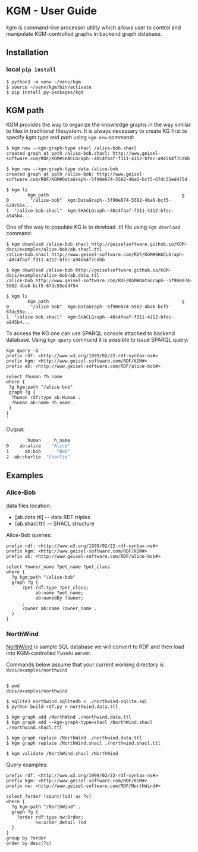 # K<span/>GM - User Guide

*kgm* is command-line processor utility which allows user to control and manipulate K<span/>GM-controlled graphs in backend graph database.

## Installation

### local `pip install`

```
$ python3 -m venv ~/venv/kgm
$ source ~/venv/kgm/bin/activate
$ pip install py-packages/kgm
```

## K<span/>GM path
KGM provides the way to organize the knowledge graphs in the way similar to files in traditional filesystem. It is always necessary to create KG first to specify *kgm type* and *path* using `kgm new` command:

```console
$ kgm new --kgm-graph-type shacl /alice-bob.shacl
created graph at path /alice-bob.shacl: http://www.geisel-software.com/RDF/KGM#SHACLGraph--40c4faaf-f311-4112-bfec-a945b4f7cdbb

$ kgm new --kgm-graph-type data /alice-bob
created graph at path /alice-bob: http://www.geisel-software.com/RDF/KGM#DataGraph--5f90e074-5582-4ba6-bcf5-67dc55ed4754

$ kgm ls
        kgm_path                                                  g
0        "/alice-bob"  kgm:DataGraph--5f90e074-5582-4ba6-bcf5-67dc55e...
1  "/alice-bob.shacl"  kgm:SHACLGraph--40c4faaf-f311-4112-bfec-a945b4...
```

One of the way to populate KG is to dowload .ttl file using `kgm download` command:
```console
$ kgm download /alice-bob.shacl http://geiselsoftware.github.io/KGM-docs/examples/alice-bob/ab.shacl.ttl
/alice-bob.shacl http://www.geisel-software.com/RDF/KGM#SHACLGraph--40c4faaf-f311-4112-bfec-a945b4f7cdbb

$ kgm download /alice-bob http://geiselsoftware.github.io/KGM-docs/examples/alice-bob/ab.data.ttl
/alice-bob http://www.geisel-software.com/RDF/KGM#DataGraph--5f90e074-5582-4ba6-bcf5-67dc55ed4754

$ kgm ls
        kgm_path                                                  g
0        "/alice-bob"  kgm:DataGraph--5f90e074-5582-4ba6-bcf5-67dc55e...
1  "/alice-bob.shacl"  kgm:SHACLGraph--40c4faaf-f311-4112-bfec-a945b4...
```

To access the KG one can use SPARQL console attached to backend database. Using `kgm query` command it is possible to issue SPARQL query:
```console
kgm query -Q '
prefix rdf: <http://www.w3.org/1999/02/22-rdf-syntax-ns#>
prefix kgm: <http://www.geisel-software.com/RDF/KGM#>
prefix ab: <http://www.geisel-software.com/RDF/alice-bob#>

select ?human ?h_name
where {
 ?g kgm:path "/alice-bob"
 graph ?g {
  ?human rdf:type ab:Human .
  ?human ab:name ?h_name .
 }
}
'
```

Output:
```sh
        human     h_name
0    ab:alice    "Alice"
1      ab:bob      "Bob"
2  ab:charlie  "Charlie"
```


## Examples
### Alice-Bob
data files location:

 - [ab.data.ttl] -- data RDF triples
 - [ab.shacl.ttl] -- SHACL structure

Alice-Bob queries:

```sparql
prefix rdf: <http://www.w3.org/1999/02/22-rdf-syntax-ns#>
prefix kgm: <http://www.geisel-software.com/RDF/KGM#>
prefix ab: <http://www.geisel-software.com/RDF/alice-bob#>

select ?owner_name ?pet_name ?pet_class
where {
  ?g kgm:path "/alice-bob"
  graph ?g {
      ?pet rdf:type ?pet_class;
           ab:name ?pet_name;
           ab:ownedBy ?owner;
      .
      ?owner ab:name ?owner_name .
  }
}
```

### NorthWind

[NorthWind](https://en.wikiversity.org/wiki/Database_Examples/Northwind) is sample SQL database we will convert to RDF and then load into KGM-controlled Fuseki server.

Commands below assume that your current working directory is `docs/examples/northwind`

```console

$ pwd
docs/examples/northwind

$ sqlite3 northwind.sqlitedb < ./northwind-sqlite.sql
$ python build-rdf.py > northwind.data.ttl
```

```console
$ kgm graph add /NorthWind ./northwind.data.ttl 
$ kgm graph add --kgm-graph-type=shacl /NorthWind.shacl ./northwind.shacl.ttl

$ kgm graph replace /NorthWind ./northwind.data.ttl
$ kgm graph replace /NorthWind.shacl ./northwind.shacl.ttl

$ kgm validate /NorthWind.shacl /NorthWind
```

Query examples:
```sparql
prefix rdf: <http://www.w3.org/1999/02/22-rdf-syntax-ns#>
prefix kgm: <http://www.geisel-software.com/RDF/KGM#>
prefix nw: <http://www.geisel-software.com/RDF/NorthWind#>

select ?order (count(?od) as ?c)
where {
  ?g kgm:path "/NorthWind" .
  graph ?g {
    ?order rdf:type nw:Order;
    	   nw:order_detail ?od
  }
}
group by ?order
order by desc(?c)
```
